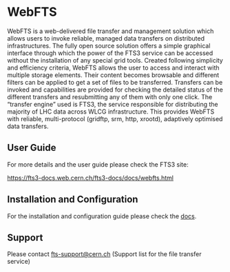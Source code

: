 WebFTS
======

WebFTS is a web-delivered file transfer and management solution which allows users to invoke reliable, 
managed data transfers on distributed infrastructures. The fully open source solution offers a simple 
graphical interface through which the power of the FTS3 service can be accessed without the installation 
of any special grid tools. Created following simplicity and efficiency criteria, WebFTS allows the user to 
access and interact with multiple storage elements. Their content becomes browsable and different filters 
can be applied to get a set of files to be transferred. Transfers can be invoked and capabilities are provided 
for checking the detailed status of the different transfers and resubmitting any of them with only one click.
The “transfer engine” used is FTS3, the service responsible for distributing the majority of LHC data across 
WLCG infrastructure. This provides WebFTS with reliable, multi-protocol (gridftp, srm, http, xrootd), 
adaptively optimised data transfers.

User Guide
----------

For more details and the user guide please check the FTS3 site:

https://fts3-docs.web.cern.ch/fts3-docs/docs/webfts.html

Installation and Configuration
------------------------------
For the installation and configuration guide please check the [docs](docs/README.md).

Support
-------

Please contact <fts-support@cern.ch> (Support list for the file transfer service)





